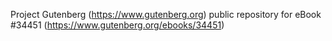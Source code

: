Project Gutenberg (https://www.gutenberg.org) public repository for eBook #34451 (https://www.gutenberg.org/ebooks/34451)
